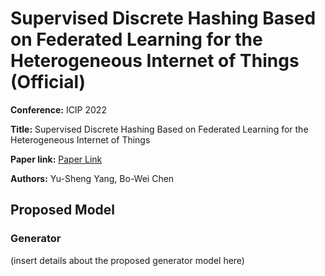 # Supervised Discrete Hashing Based on Federated Learning for the Heterogeneous Internet of Things (Official)

**Conference:** ICIP 2022

**Title:** Supervised Discrete Hashing Based on Federated
Learning for the Heterogeneous Internet of Things

**Paper link:** [Paper Link]([insert_paper_link_here](https://ndltd.ncl.edu.tw/cgi-bin/gs32/gsweb.cgi/ccd=ky58RT/record?r1=1&h1=7))

**Authors:** Yu-Sheng Yang, Bo-Wei Chen

## Proposed Model

### Generator

(insert details about the proposed generator model here)
